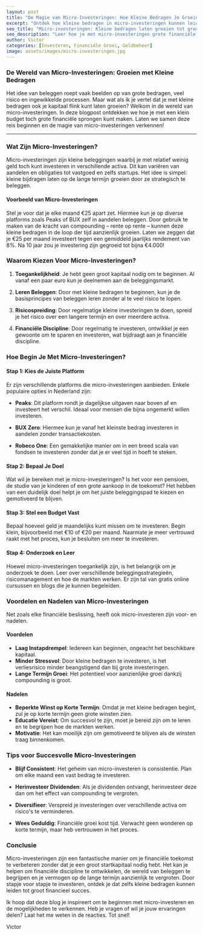 ```yaml
---
layout: post
title: "De Magie van Micro-Investeringen: Hoe Kleine Bedragen Je Groeien Tot Groot Kapitaal"
excerpt: "Ontdek hoe kleine bedragen in micro-investeringen kunnen leiden tot groot financieel succes."
seo_title: "Micro-investeringen: Kleine bedragen laten groeien tot groot kapitaal"
seo_description: "Leer hoe je met micro-investeringen grote financiële stappen kunt zetten. Ontdek de voordelen en strategieën om van kleine bijdragen aanzienlijk kapitaal te maken."
author: Victor
categories: [Investeren, Financiële Groei, Geldbeheer]
image: assets/images/micro-investeringen.jpg
---
```


### De Wereld van Micro-Investeringen: Groeien met Kleine Bedragen

Het idee van beleggen roept vaak beelden op van grote bedragen, veel risico en ingewikkelde processen. Maar wat als ik je vertel dat je met kleine bedragen ook je kapitaal flink kunt laten groeien? Welkom in de wereld van micro-investeringen. In deze blogpost ontdekken we hoe je met een klein budget toch grote financiële sprongen kunt maken. Laten we samen deze reis beginnen en de magie van micro-investeringen verkennen!

---

### Wat Zijn Micro-Investeringen?

Micro-investeringen zijn kleine beleggingen waarbij je met relatief weinig geld toch kunt investeren in verschillende activa. Dit kan variëren van aandelen en obligaties tot vastgoed en zelfs startups. Het idee is simpel: kleine bijdragen laten op de lange termijn groeien door ze strategisch te beleggen.

#### Voorbeeld van Micro-Investeringen

Stel je voor dat je elke maand €25 apart zet. Hiermee kun je op diverse platforms zoals Peaks of BUX zelf in aandelen beleggen. Door gebruik te maken van de kracht van compounding – rente op rente – kunnen deze kleine bedragen in de loop der tijd aanzienlijk groeien. Laten we zeggen dat je €25 per maand investeert tegen een gemiddeld jaarlijks rendement van 8%. Na 10 jaar zou je investering zijn gegroeid tot bijna €4.000!

### Waarom Kiezen Voor Micro-Investeringen?

1. **Toegankelijkheid**: Je hebt geen groot kapitaal nodig om te beginnen. Al vanaf een paar euro kun je deelnemen aan de beleggingsmarkt.
  
2. **Leren Beleggen**: Door met kleine bedragen te beginnen, kun je de basisprincipes van beleggen leren zonder al te veel risico te lopen.

3. **Risicospreiding**: Door regelmatige kleine investeringen te doen, spreid je het risico over een langere termijn en over meerdere activa.

4. **Financiële Discipline**: Door regelmatig te investeren, ontwikkel je een gewoonte om te sparen en investeren, wat bijdraagt aan je financiële discipline.

### Hoe Begin Je Met Micro-Investeringen?

#### Stap 1: Kies de Juiste Platform

Er zijn verschillende platforms die micro-investeringen aanbieden. Enkele populaire opties in Nederland zijn:

- **Peaks**: Dit platform rondt je dagelijkse uitgaven naar boven af en investeert het verschil. Ideaal voor mensen die bijna ongemerkt willen investeren.
  
- **BUX Zero**: Hiermee kun je vanaf het kleinste bedrag investeren in aandelen zonder transactiekosten.
  
- **Robeco One**: Een gemakkelijke manier om in een breed scala van fondsen te investeren zonder dat je er veel tijd in hoeft te steken.

#### Stap 2: Bepaal Je Doel

Wat wil je bereiken met je micro-investeringen? Is het voor een pensioen, de studie van je kinderen of een grote aankoop in de toekomst? Het hebben van een duidelijk doel helpt je om het juiste beleggingspad te kiezen en gemotiveerd te blijven.

#### Stap 3: Stel een Budget Vast

Bepaal hoeveel geld je maandelijks kunt missen om te investeren. Begin klein, bijvoorbeeld met €10 of €20 per maand. Naarmate je meer vertrouwd raakt met het proces, kun je besluiten om meer te investeren.

#### Stap 4: Onderzoek en Leer

Hoewel micro-investeringen toegankelijk zijn, is het belangrijk om je onderzoek te doen. Leer over verschillende beleggingsstrategieën, risicomanagement en hoe de markten werken. Er zijn tal van gratis online cursussen en blogs die je kunnen begeleiden.

### Voordelen en Nadelen van Micro-Investeringen

Net zoals elke financiële beslissing, heeft ook micro-investeren zijn voor- en nadelen.

#### Voordelen

- **Laag Instapdrempel**: Iedereen kan beginnen, ongeacht het beschikbare kapitaal.
- **Minder Stressvol**: Door kleine bedragen te investeren, is het verliesrisico minder beangstigend dan bij grote investeringen.
- **Lange Termijn Groei**: Het potentieel voor aanzienlijke groei dankzij compounding is groot.

#### Nadelen

- **Beperkte Winst op Korte Termijn**: Omdat je met kleine bedragen begint, zul je op korte termijn geen grote winsten zien.
- **Educatie Vereist**: Om succesvol te zijn, moet je bereid zijn om te leren en te begrijpen hoe de markten werken.
- **Motivatie**: Het kan moeilijk zijn om gemotiveerd te blijven als de winsten traag binnenkomen.

### Tips voor Succesvolle Micro-Investeringen

- **Blijf Consistent**: Het geheim van micro-investeren is consistentie. Plan om elke maand een vast bedrag te investeren.
  
- **Herinvesteer Dividenden**: Als je dividenden ontvangt, herinvesteer deze dan om het effect van compounding te vergroten.

- **Diversifieer**: Verspreid je investeringen over verschillende activa om risico's te verminderen.

- **Wees Geduldig**: Financiële groei kost tijd. Verwacht geen wonderen op korte termijn, maar heb vertrouwen in het proces.

### Conclusie

Micro-investeringen zijn een fantastische manier om je financiële toekomst te verbeteren zonder dat je een groot startkapitaal nodig hebt. Het kan je helpen om financiële discipline te ontwikkelen, de wereld van beleggen te begrijpen en je vermogen op de lange termijn aanzienlijk te vergroten. Door stapje voor stapje te investeren, ontdek je dat zelfs kleine bedragen kunnen leiden tot groot financieel succes.

Ik hoop dat deze blog je inspireert om te beginnen met micro-investeren en de mogelijkheden te verkennen. Heb je vragen of wil je jouw ervaringen delen? Laat het me weten in de reacties. Tot snel!

Victor